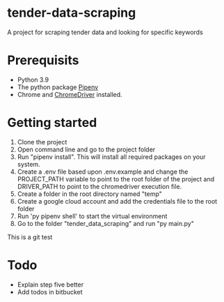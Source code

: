 # tender-data-scraping
 A project for scraping tender data and looking for specific keywords

# Prerequisits 
- Python 3.9
- The python package [Pipenv](https://pipenv.pypa.io/en/latest/)
- Chrome and [ChromeDriver](https://chromedriver.chromium.org/downloads) installed.

# Getting started
1. Clone the project
2. Open command line and go to the project folder 
3. Run "pipenv install". This will install all required packages on your system. 
4. Create a .env file based upon .env.example and change the PROJECT_PATH variable to point to the root folder of the project and DRIVER_PATH to point to the chromedriver execution file.
5. Create a folder in the root directory named "temp"
6. Create a google cloud account and add the credentials file to the root folder
7. Run 'py pipenv shell' to start the virtual environment
8. Go to the folder "tender_data_scraping" and run "py main.py" 

This is a git test

# Todo
- Explain step five better
- Add todos in bitbucket

